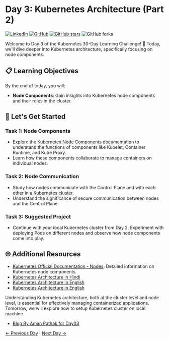 # Day 3: Kubernetes Architecture (Part 2)
[![LinkedIn](https://img.shields.io/badge/Connect%20with%20me%20on-LinkedIn-blue.svg)](https://www.linkedin.com/in/aman-devops/)
[![GitHub](https://img.shields.io/github/stars/AmanPathak-DevOps.svg?style=social)](https://github.com/AmanPathak-DevOps)
[![GitHub stars](https://img.shields.io/github/stars/AmanPathak-DevOps/30DaysOfKubernetes)](https://github.com/AmanPathak-DevOps/30DaysOfKubernetes/stargazers)
![GitHub forks](https://img.shields.io/github/forks/AmanPathak-DevOps/30DaysOfKubernetes)

Welcome to Day 3 of the Kubernetes 30-Day Learning Challenge! 🚀 Today, we'll dive deeper into Kubernetes architecture, specifically focusing on node components.

## 📋 Learning Objectives

By the end of today, you will:
- **Node Components**: Gain insights into Kubernetes node components and their roles in the cluster.

## 🚀 Let's Get Started

### Task 1: Node Components
- Explore the [Kubernetes Node Components](https://kubernetes.io/docs/concepts/architecture/nodes/) documentation to understand the functions of components like Kubelet, Container Runtime, and Kube Proxy.
- Learn how these components collaborate to manage containers on individual nodes.

### Task 2: Node Communication
- Study how nodes communicate with the Control Plane and with each other in a Kubernetes cluster.
- Understand the significance of secure communication between nodes and the Control Plane.

### Task 3: Suggested Project
- Continue with your local Kubernetes cluster from Day 2. Experiment with deploying Pods on different nodes and observe how node components come into play.

## 🌐 Additional Resources

- [Kubernetes Official Documentation - Nodes](https://kubernetes.io/docs/concepts/architecture/nodes/): Detailed information on Kubernetes node components.
- [Kubernetes Architecture in Hindi](https://youtu.be/C69My8d-Hww?si=rKqCknvgZ5W-oiPg)
- [Kubernetes Architecture in English](https://youtu.be/gywke3XiNC0?si=PHXPsM_C_0uHVYUp)
- [Kubernetes Architecture in English](https://youtu.be/8C_SCDbUJTg?si=T0wAXJk0rDD8luwS)

Understanding Kubernetes architecture, both at the cluster level and node level, is essential for effectively managing containerized applications. Tomorrow, we will explore how to setup Kubernetes cluster on local machine.

- [Blog By Aman Pathak for Day03](https://medium.com/devops-dev/day-03-worker-node-the-heart-of-container-management-42d7a062a218)

[← Previous Day](../Day02/README.md) | [Next Day →](../Day04/README.md)